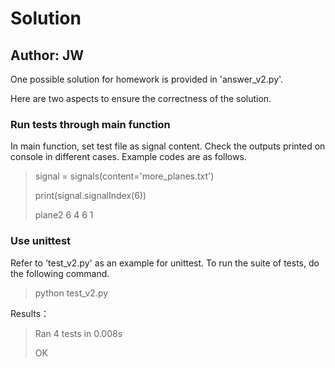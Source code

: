 Solution
====================
Author: JW
---------------------

One possible solution for homework is provided in 'answer_v2.py'.

Here are two aspects to ensure the correctness of the solution.
### Run tests through main function
In main function, set test file as signal content. Check the outputs 
printed on console in different cases. Example codes are as follows.
> signal = signals(content='more_planes.txt')
> 
> print(signal.signalIndex(6))
>
> plane2 6 4 6 1

### Use unittest
Refer to 'test_v2.py' as an example for unittest.
To run the suite of tests, do the following command.
> python test_v2.py

Results： 
> Ran 4 tests in 0.008s
>
> OK
